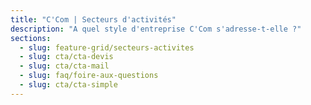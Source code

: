 ```yaml
---
title: "C'Com | Secteurs d'activités"
description: "A quel style d'entreprise C'Com s'adresse-t-elle ?"
sections:
  - slug: feature-grid/secteurs-activites
  - slug: cta/cta-devis
  - slug: cta/cta-mail
  - slug: faq/foire-aux-questions
  - slug: cta/cta-simple
---
```

